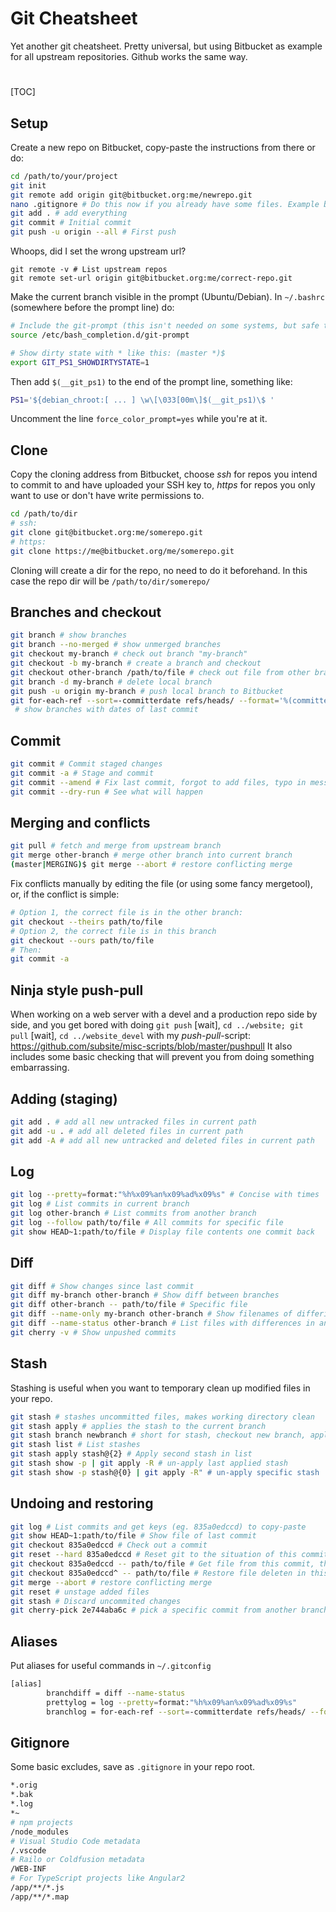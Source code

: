# Git Cheatsheet
Yet another git cheatsheet. Pretty universal, but using Bitbucket as example for all upstream repositories. Github works the same way. 
#
[TOC]

## Setup
Create a new repo on Bitbucket, copy-paste the instructions from there or do:
```sh
cd /path/to/your/project
git init 
git remote add origin git@bitbucket.org:me/newrepo.git
nano .gitignore # Do this now if you already have some files. Example below.
git add . # add everything
git commit # Initial commit
git push -u origin --all # First push
```
Whoops, did I set the wrong upstream url?
```
git remote -v # List upstream repos
git remote set-url origin git@bitbucket.org:me/correct-repo.git
```
Make the current branch visible in the prompt (Ubuntu/Debian). In `~/.bashrc` (somewhere before the prompt line) do:
```sh
# Include the git-prompt (this isn't needed on some systems, but safe to do)
source /etc/bash_completion.d/git-prompt

# Show dirty state with * like this: (master *)$
export GIT_PS1_SHOWDIRTYSTATE=1
```
Then add `$(__git_ps1)` to the end of the prompt line, something like:
```sh
PS1='${debian_chroot:[ ... ] \w\[\033[00m\]$(__git_ps1)\$ '
```
Uncomment the line `force_color_prompt=yes` while you're at it.

## Clone
Copy the cloning address from Bitbucket, choose *ssh* for repos you intend to commit to and have uploaded your SSH key to, *https* for repos you only want to use or don't have write permissions to.
```sh
cd /path/to/dir
# ssh:
git clone git@bitbucket.org:me/somerepo.git 
# https:
git clone https://me@bitbucket.org/me/somerepo.git
```
Cloning will create a dir for the repo, no need to do it beforehand. In this case the repo dir will be `/path/to/dir/somerepo/`

## Branches and checkout
```sh
git branch # show branches
git branch --no-merged # show unmerged branches
git checkout my-branch # check out branch "my-branch"
git checkout -b my-branch # create a branch and checkout
git checkout other-branch /path/to/file # check out file from other branch
git branch -d my-branch # delete local branch
git push -u origin my-branch # push local branch to Bitbucket
git for-each-ref --sort=-committerdate refs/heads/ --format='%(committerdate:short) %(authorname) %(refname:short)'
 # show branches with dates of last commit
```
## Commit
```sh
git commit # Commit staged changes
git commit -a # Stage and commit
git commit --amend # Fix last commit, forgot to add files, typo in message etc.
git commit --dry-run # See what will happen
```
## Merging and conflicts
```sh
git pull # fetch and merge from upstream branch
git merge other-branch # merge other branch into current branch
(master|MERGING)$ git merge --abort # restore conflicting merge
```
Fix conflicts manually by editing the file (or using some fancy mergetool), or, if the conflict is simple:
```sh
# Option 1, the correct file is in the other branch:
git checkout --theirs path/to/file
# Option 2, the correct file is in this branch
git checkout --ours path/to/file
# Then:
git commit -a
```
## Ninja style push-pull
When working on a web server with a devel and a production repo side by side, and you get bored with doing `git push` [wait], `cd ../website; git pull` [wait], `cd ../website_devel` with my *push-pull*-script:
https://github.com/subsite/misc-scripts/blob/master/pushpull
It also includes some basic checking that will prevent you from doing something embarrassing.

## Adding (staging)
```sh
git add . # add all new untracked files in current path
git add -u . # add all deleted files in current path
git add -A # add all new untracked and deleted files in current path
```
## Log
```sh
git log --pretty=format:"%h%x09%an%x09%ad%x09%s" # Concise with times
git log # List commits in current branch
git log other-branch # List commits from another branch
git log --follow path/to/file # All commits for specific file
git show HEAD~1:path/to/file # Display file contents one commit back
```
## Diff
```sh
git diff # Show changes since last commit
git diff my-branch other-branch # Show diff between branches
git diff other-branch -- path/to/file # Specific file
git diff --name-only my-branch other-branch # Show filenames of differing files
git diff --name-status other-branch # List files with differences in another branch
git cherry -v # Show unpushed commits
```
## Stash
Stashing is useful when you want to temporary clean up modified files in your repo.
```sh
git stash # stashes uncommitted files, makes working directory clean
git stash apply # applies the stash to the current branch
git stash branch newbranch # short for stash, checkout new branch, apply
git stash list # List stashes
git stash apply stash@{2} # Apply second stash in list
git stash show -p | git apply -R # un-apply last applied stash
git stash show -p stash@{0} | git apply -R" # un-apply specific stash
```
## Undoing and restoring
```sh
git log # List commits and get keys (eg. 835a0edccd) to copy-paste
git show HEAD~1:path/to/file # Show file of last commit
git checkout 835a0edccd # Check out a commit
git reset --hard 835a0edccd # Reset git to the situation of this commit
git checkout 835a0edccd -- path/to/file # Get file from this commit, then: git commit
git checkout 835a0edccd^ -- path/to/file # Restore file deleten in this commit. Note the caret (^)
git merge --abort # restore conflicting merge
git reset #	unstage added files
git stash # Discard uncommited changes
git cherry-pick 2e744aba6c # pick a specific commit from another branch
```
## Aliases
Put aliases for useful commands in `~/.gitconfig`
```sh
[alias]
        branchdiff = diff --name-status
        prettylog = log --pretty=format:"%h%x09%an%x09%ad%x09%s"
        branchlog = for-each-ref --sort=-committerdate refs/heads/ --format='%(committerdate:short) %(authorn$
```
## Gitignore
Some basic excludes, save as `.gitignore` in your repo root.
```sh
*.orig
*.bak
*.log
*~
# npm projects
/node_modules
# Visual Studio Code metadata
/.vscode
# Railo or Coldfusion metadata
/WEB-INF
# For TypeScript projects like Angular2
/app/**/*.js
/app/**/*.map
```